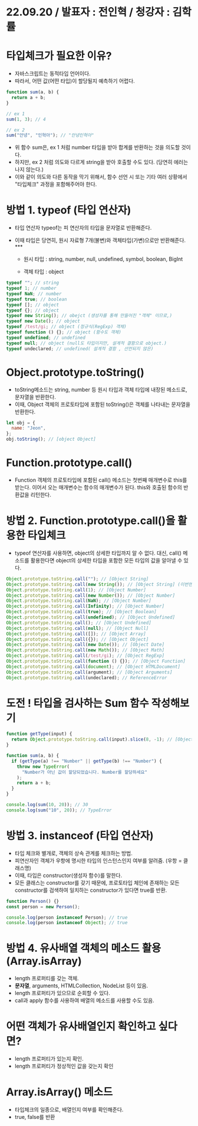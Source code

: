# 22.09.20 / 발표자 : 전인혁 / 청강자 : 김학률

# 타입체크가 필요한 이유?

- 자바스크립트는 동적타입 언어이다.
- 따라서, 어떤 값(어떤 타입)이 할당될지 예측하기 어렵다.

```js
function sum(a, b) {
  return a + b;
}

// ex 1
sum(1, 3); // 4

// ex 2
sum("안녕", "인혁아"); // "안녕인혁아"
```

- 위 함수 sum은, ex 1 처럼 number 타입을 받아 합계를 반환하는 것을 의도할 것이다.
- 하지만, ex 2 처럼 의도와 다르게 string을 받아 호출할 수도 있다. (당연히 에러는 나지 않는다.)
- 이와 같이 의도와 다른 동작을 막기 위해서, 함수 선언 시 또는 기타 여러 상황에서 "타입체크" 과정을 포함해주어야 한다.

# 방법 1. typeof (타입 연산자)

- 타입 연산자 typeof는 피 연산자의 타입을 문자열로 반환해준다.
- 이때 타입은 당연히, 원시 자료형 7개(불변)와 객체타입(가변)으로만 반환해준다. \*\*\*

  - 원시 타입 : string, number, null, undefined, symbol, boolean, BigInt

  - 객체 타입 : object

```js
typeof ""; // string
typeof 1; // number
typeof NaN; // number
typeof true; // boolean
typeof []; // object
typeof {}; // object
typeof new String(); // obejct (생성자를 통해 만들어진 "객체" 이므로,)
typeof new Date(); // object
typeof /test/gi; // object (정규식(RegExp) 객체)
typeof function () {}; // object (함수도 객체)
typeof undefined; // undefined
typeof null; // object (null도 타입이지만, 설계적 결함으로 object.)
typeof undeclared; // undefined( 설계적 결함 , 선언되지 않은)
```

# Object.prototype.toString()

- toString메소드는 string, number 등 원시 타입과 객체 타입에 내장된 메소드로, 문자열을 반환한다.
- 이때, Object 객체의 프로토타입에 포함된 toString()은 객체를 나타내는 문자열을 반환한다.

```js
let obj = {
  name: "Jeon",
};
obj.toString(); // [object Object]
```

# Function.prototype.call()

- Function 객체의 프로토타입에 포함된 call() 메소드는 첫번째 매개변수로 this를 받는다.
  이어서 오는 매개변수는 함수의 매개변수가 된다.
  this와 호출된 함수의 반환값을 리턴한다.

# 방법 2. Function.prototype.call()을 활용한 타입체크

- typeof 연산자를 사용하면, object의 상세한 타입까지 알 수 없다. 대신, call() 메소드를 활용한다면 object의 상세한 타입을 포함한 모든 타입의 값을 알아낼 수 있다.

```js
Object.prototype.toString.call(""); // [Object String]
Object.prototype.toString.call(new String()); // [Object String] (이번엔 String으로 정상출력된다.)
Object.prototype.toString.call(1); // [Object Number]
Object.prototype.toString.call(new Number()); // [Object Number]
Object.prototype.toString.call(NaN); // [Object Number]
Object.prototype.toString.call(Infinity); // [Object Number]
Object.prototype.toString.call(true); // [Object Boolean]
Object.prototype.toString.call(undefined); // [Object Undefined]
Object.prototype.toString.call(); // [Object Undefined]
Object.prototype.toString.call(null); // [Object Null]
Object.prototype.toString.call([]); // [Object Array]
Object.prototype.toString.call({}); // [Object Object]
Object.prototype.toString.call(new Date()); // [Object Date]
Object.prototype.toString.call(new Math()); // [Object Math]
Object.prototype.toString.call(/test/gi); // [Object RegExp]
Object.prototype.toString.call(function () {}); // [Object Function]
Object.prototype.toString.call(document); // [Object HTMLDocument]
Object.prototype.toString.call(argument); // [Object Arguments]
Object.prototype.toString.call(undeclared); // ReferenceError
```

# 도전 ! 타입을 검사하는 Sum 함수 작성해보기

```js
function getType(input) {
  return Object.prototype.toString.call(input).slice(8, -1); // [Object type] 에서 type만 리턴
}

function sum(a, b) {
  if (getType(a) !== "Number" || getType(b) !== "Number") {
    throw new TypeError(
      "Number가 아닌 값이 할당되었습니다. Number를 할당하세요"
    );
    return a + b;
  }
}

console.log(sum(10, 20)); // 30
console.log(sum("10", 20)); // TypeError
```

# 방법 3. instanceof (타입 연산자)

- 타입 체크와 별개로, 객체의 상속 관계를 체크하는 방법.
- 피연산자인 객체가 우항에 명시한 타입의 인스턴스인지 여부를 알려줌. (우항 = 클래스명)
- 이때, 타입은 constructor(생성자 함수)를 말한다.
- 모든 클래스는 constructor를 갖기 때문에, 프로토타입 체인에 존재하는 모든 constructor를 검색하여 일치하는 constructor가 있다면 true를 반환.

```js
function Person() {}
const person = new Person();

console.log(person instanceof Person); // true
console.log(person instanceof Object); // true
```

# 방법 4. 유사배열 객체의 메소드 활용 (Array.isArray)

- length 프로퍼티를 갖는 객체.
- **문자열**, arguments, HTMLCollection, NodeList 등이 있음.
- length 프로퍼티가 있으므로 순회할 수 있다.
- call과 apply 함수를 사용하여 배열의 메소드를 사용할 수도 있음.

# 어떤 객체가 유사배열인지 확인하고 싶다면?

- length 프로퍼티가 있는지 확인.
- length 프로퍼티가 정상적인 값을 갖는지 확인

# Array.isArray() 메소드

- 타입체크의 일종으로, 배열인지 여부를 확인해준다.
- true, false를 반환
